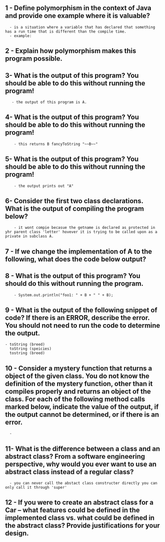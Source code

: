   ## 1 - Define **polymorphism** in the context of Java and provide one example where it is valuable?
      - is a situation where a variable that has declared that something has a run time that is different than the compile time.
      - example: 
      
  ## 2 - Explain how polymorphism makes this program possible.

  ## 3- What is the output of this program? You should be able to do this without running the program!
       - the output of this program is A.

  ## 4- What is the output of this program? You should be able to do this without running the program!
        - this returns B fancyToString "~~B~~"

  ## 5- What is the output of this program? You should be able to do this without running the program!
        - the output prints out "A"

  ## 6- Consider the first two class declarations. What is the output of compiling the program below?
        - it wont compie becasue the getname is declared as protected in yhr parent class 'letter' hovever it is trying to be called upon as a private in subclass A.

  ## 7 - If we change the implementation of A to the following, what does the code below output?
      
          

  ## 8 - What is the output of this program? You should do this without running the program.
        - System.out.println("foo1: " + B + " " + B);

  ## 9 - What is the output of the following snippet of code? If there is an ERROR, describe the error. **You should not need to run the code to determine the output.**
    - toString (breed)
      toString (speicies)
      tostring (breed)

  ## 10 - Consider a mystery function that returns a object of the given class. **You do not know the definition of the mystery function, other than it compiles properly and returns an object of the class.** For each of the following method calls marked below, indicate the value of the output, if the output cannot be determined, or if there is an error.
      - 

  ## 11- What is the difference between a class and an abstract class? From a software engineering perspective, why would you ever want to use an abstract class instead of a regular class?
      - you can never call the abstact class constructer directly you can only call it through 'super'

  ## 12 - If you were to create an abstract class for a Car – what features could be defined in the implemented class vs. what could be defined in the abstract class? Provide justifications for your design.
  

